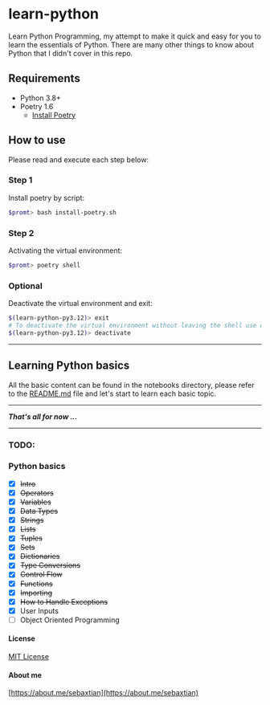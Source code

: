 # learn-python
Learn Python Programming, my attempt to make it quick and easy for you to learn the essentials of Python. There are many other things to know about Python that I didn't cover in this repo.

## Requirements

* Python 3.8+
* Poetry 1.6
    - [Install Poetry](https://python-poetry.org/docs/#installation)

## How to use

Please read and execute each step below:

### Step 1

Install poetry by script:
```bash
$promt> bash install-poetry.sh
```

### Step 2

Activating the virtual environment:

```bash
$promt> poetry shell
```

### Optional

Deactivate the virtual environment and exit:

```bash
$(learn-python-py3.12)> exit
# To deactivate the virtual environment without leaving the shell use deactivate
$(learn-python-py3.12)> deactivate
```

---

## Learning Python basics

All the basic content can be found in the notebooks directory, please refer to the [README.md](notebooks/README.md) file and let's start to learn each basic topic.

---

***That's all for now ...***

---

### TODO:

### Python basics
- [x] ~~Intro~~
- [x] ~~Operators~~
- [x] ~~Variables~~
- [x] ~~Data Types~~
- [x] ~~Strings~~
- [x] ~~Lists~~
- [x] ~~Tuples~~
- [x] ~~Sets~~
- [x] ~~Dictionaries~~
- [x] ~~Type Conversions~~
- [x] ~~Control Flow~~
- [x] ~~Functions~~
- [x] ~~Importing~~
- [x] ~~How to Handle Exceptions~~
- [x] User Inputs
- [ ] Object Oriented Programming

#### License

[MIT License](./LICENSE)

#### About me

[https://about.me/sebaxtian](https://about.me/sebaxtian)

